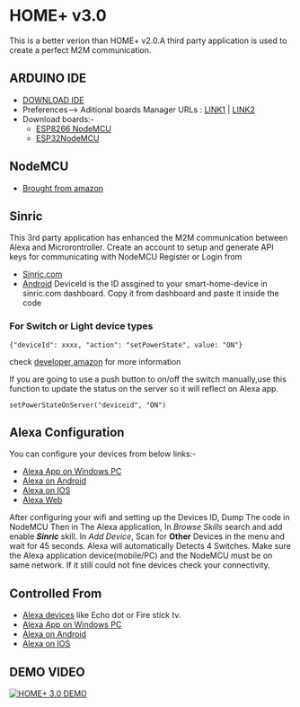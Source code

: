 # HOME+ v3.0

This is a better verion than HOME+ v2.0.A third party application is used to create a perfect M2M communication.

## ARDUINO IDE

* [DOWNLOAD IDE](https://www.arduino.cc/en/Main.Software)
* Preferences--> Aditional boards Manager URLs : [LINK1](https://dl.espressif.com/dl/package_esp32_index.json) | [LINK2](http://arduino.esp8266.com/stable/package_esp8266com_index.json)
* Download boards:-
  * [ESP8266 NodeMCU](https://github.com/esp8266/Arduino)
  * [ESP32NodeMCU](https://github.com/espressif/arduino-esp32)

## NodeMCU

* [Brought from amazon](https://www.amazon.in/Lolin-NodeMCU-ESP8266-CP2102-Wireless/dp/B010O1G1ES/ref=sr_1_2?dchild=1&keywords=nodeMCU&qid=1614248056&sr=8-2) 


## Sinric

This 3rd party application has enhanced the M2M communication between Alexa and Microrontroller.
Create an account to setup and generate API keys for communicating with NodeMCU
Register or Login from

* [Sinric.com](https://sinric.com/login?returnUrl=%2F)
* [Android](https://play.google.com/store/apps/details?id=com.sinric)
DeviceId is the ID assgined to your smart-home-device in sinric.com dashboard. Copy it from dashboard and paste it inside the code

### For Switch or Light device types

```{"deviceId": xxxx, "action": "setPowerState", value: "ON"}```

check [developer amazon](https://developer.amazon.com/docs/device-apis/alexa-powercontroller.html) for more information 

If you are going to use a push button to on/off the switch manually,use this function to update the status on the server so it will reflect on Alexa app.

```setPowerStateOnServer("deviceid", "ON")```



## Alexa Configuration

You can configure your devices from below links:-

* [Alexa App on Windows PC](https://www.google.com/url?sa=t&rct=j&q=&esrc=s&source=web&cd=&cad=rja&uact=8&ved=2ahUKEwjxqJj28obvAhUDxzgGHWH2DiAQFjAAegQIAxAD&url=https%3A%2F%2Fwww.microsoft.com%2Fen-us%2Fp%2Falexa%2F9n12z3cctcnz&usg=AOvVaw1x8YklTHNuEhsD3HnCG8B8)
* [Alexa on Android](https://www.google.com/search?client=ms-android-oppo&sxsrf=ALeKk03yH_F9JaM_WkrfkGDSYUDlh3FKZg%3A1614320272534&ei=kJI4YJWRIJOC4-EPq4WZgAE&q=alexa+app&oq=alexa+app&gs_lcp=ChNtb2JpbGUtZ3dzLXdpei1zZXJwEAMyBQgAEJECMggIABCxAxCRAjICCAAyAggAMgIIADICCAAyAggAMgIIADoECAAQRzoECCMQJzoLCAAQsQMQyQMQkQI6BQgAEJIDOgUIABCxAzoHCAAQhwIQFFDIMVi5N2DGOWgAcAF4AIABnAKIAd8GkgEFMC4yLjKYAQCgAQHIAQjAAQE&sclient=mobile-gws-wiz-serp#)
* [Alexa on IOS](https://apps.apple.com/us/app/amazon-alexa/id944011620)
* [Alexa Web](alexa.amazon.in)

After configuring your wifi and setting up the Devices ID, Dump The code in NodeMCU 
Then in The Alexa application, In *Browse Skills* search and add enable ***Sinric*** skill. 
In *Add Device*, Scan for **Other** Devices in the menu and wait for 45 seconds.
Alexa will automatically Detects 4 Switches. Make sure the Alexa application device(mobile/PC) and the NodeMCU must be on same network. If it still could not fine devices check your connectivity. 



## Controlled From

* [Alexa devices](https://www.amazon.in/s?i=amazon-devices&bbn=12621640031&rh=n%3A12621639031%2Cn%3A12805338031&dc&qid=1614319203&rnid=12621640031&ref=sr_nr_n_1) like Echo dot or Fire stick tv.
* [Alexa App on Windows PC](https://www.google.com/url?sa=t&rct=j&q=&esrc=s&source=web&cd=&cad=rja&uact=8&ved=2ahUKEwjxqJj28obvAhUDxzgGHWH2DiAQFjAAegQIAxAD&url=https%3A%2F%2Fwww.microsoft.com%2Fen-us%2Fp%2Falexa%2F9n12z3cctcnz&usg=AOvVaw1x8YklTHNuEhsD3HnCG8B8)
* [Alexa on Android](https://www.google.com/search?client=ms-android-oppo&sxsrf=ALeKk03yH_F9JaM_WkrfkGDSYUDlh3FKZg%3A1614320272534&ei=kJI4YJWRIJOC4-EPq4WZgAE&q=alexa+app&oq=alexa+app&gs_lcp=ChNtb2JpbGUtZ3dzLXdpei1zZXJwEAMyBQgAEJECMggIABCxAxCRAjICCAAyAggAMgIIADICCAAyAggAMgIIADoECAAQRzoECCMQJzoLCAAQsQMQyQMQkQI6BQgAEJIDOgUIABCxAzoHCAAQhwIQFFDIMVi5N2DGOWgAcAF4AIABnAKIAd8GkgEFMC4yLjKYAQCgAQHIAQjAAQE&sclient=mobile-gws-wiz-serp#)
* [Alexa on IOS](https://apps.apple.com/us/app/amazon-alexa/id944011620)

## DEMO VIDEO

[![HOME+ 3.0 DEMO](http://img.youtube.com/vi/7ApxwqBdxYQ/0.jpg)](http://www.youtube.com/watch?v=7ApxwqBdxYQ "HOME+ 3.0")